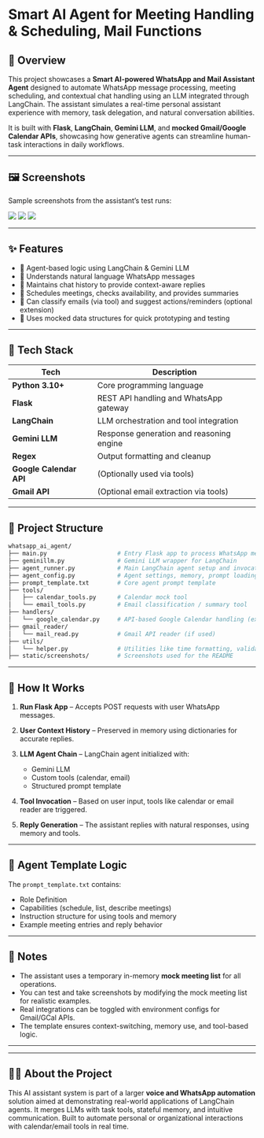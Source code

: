 # Smart AI Agent for Meeting Handling & Scheduling, Mail Functions

## 🧠 Overview

This project showcases a **Smart AI-powered WhatsApp and Mail Assistant Agent** designed to automate WhatsApp message processing, meeting scheduling, and contextual chat handling using an LLM integrated through LangChain. The assistant simulates a real-time personal assistant experience with memory, task delegation, and natural conversation abilities.

It is built with **Flask**, **LangChain**, **Gemini LLM**, and **mocked Gmail/Google Calendar APIs**, showcasing how generative agents can streamline human-task interactions in daily workflows.

---

## 🖼️ Screenshots

Sample screenshots from the assistant’s test runs:

![](./screenshots/screenshot1.jpg)
![](./screenshots/screenshot2.jpg)
![](./screenshots/screenshot3.jpg)

---

## ✨ Features

- 🤖 Agent-based logic using LangChain & Gemini LLM
- 💬 Understands natural language WhatsApp messages
- 🧠 Maintains chat history to provide context-aware replies
- 📅 Schedules meetings, checks availability, and provides summaries
- 📨 Can classify emails (via tool) and suggest actions/reminders (optional extension)
- 🔧 Uses mocked data structures for quick prototyping and testing

---

## 🧰 Tech Stack

| Tech                    | Description                              |
| ----------------------- | ---------------------------------------- |
| **Python 3.10+**        | Core programming language                |
| **Flask**               | REST API handling and WhatsApp gateway   |
| **LangChain**           | LLM orchestration and tool integration   |
| **Gemini LLM**          | Response generation and reasoning engine |
| **Regex**               | Output formatting and cleanup            |
| **Google Calendar API** | (Optionally used via tools)              |
| **Gmail API**           | (Optional email extraction via tools)    |

---

## 📁 Project Structure

```bash
whatsapp_ai_agent/
├── main.py                    # Entry Flask app to process WhatsApp messages
├── geminillm.py               # Gemini LLM wrapper for LangChain
├── agent_runner.py            # Main LangChain agent setup and invocation
├── agent_config.py            # Agent settings, memory, prompt loading
├── prompt_template.txt        # Core agent prompt template
├── tools/
│   ├── calendar_tools.py      # Calendar mock tool
│   └── email_tools.py         # Email classification / summary tool
├── handlers/
│   └── google_calendar.py     # API-based Google Calendar handling (extensible)
├── gmail_reader/
│   └── mail_read.py           # Gmail API reader (if used)
├── utils/
│   └── helper.py              # Utilities like time formatting, validators
├── static/screenshots/        # Screenshots used for the README
```

---

## 🔧 How It Works

1. **Run Flask App** – Accepts POST requests with user WhatsApp messages.
2. **User Context History** – Preserved in memory using dictionaries for accurate replies.
3. **LLM Agent Chain** – LangChain agent initialized with:

   - Gemini LLM
   - Custom tools (calendar, email)
   - Structured prompt template

4. **Tool Invocation** – Based on user input, tools like calendar or email reader are triggered.
5. **Reply Generation** – The assistant replies with natural responses, using memory and tools.

---

## 🧠 Agent Template Logic

The `prompt_template.txt` contains:

- Role Definition
- Capabilities (schedule, list, describe meetings)
- Instruction structure for using tools and memory
- Example meeting entries and reply behavior

---

## 📌 Notes

- The assistant uses a temporary in-memory **mock meeting list** for all operations.
- You can test and take screenshots by modifying the mock meeting list for realistic examples.
- Real integrations can be toggled with environment configs for Gmail/GCal APIs.
- The template ensures context-switching, memory use, and tool-based logic.

---

---

## 🙋‍♂️ About the Project

This AI assistant system is part of a larger **voice and WhatsApp automation** solution aimed at demonstrating real-world applications of LangChain agents. It merges LLMs with task tools, stateful memory, and intuitive communication. Built to automate personal or organizational interactions with calendar/email tools in real time.
